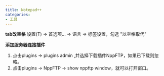```yaml
---
title: Notepad++
categories:
- 工具
---
```

**tab改空格**
设置(T) ⇒ 首选项... ⇒ 语言 ⇒ 标签设置，勾选 "以空格取代"

**添加服务器连接插件**
1. 点击plugins -> plugins admin ,并选择下载插件NppFTP，如果已下载则忽略。
2. 点击plugins -> NppFTP -> show nppftp window，就可以打开窗口。
